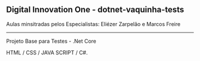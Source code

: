 ## Digital Innovation One - dotnet-vaquinha-tests
Aulas minsitradas pelos Especialistas: Eliézer Zarpelão e Marcos Freire

------
Projeto Base para Testes - .Net Core  

HTML /  CSS / JAVA SCRIPT /  C#.
